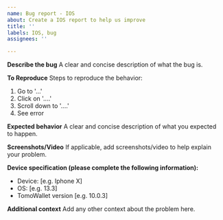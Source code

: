 ```yaml
---
name: Bug report - IOS
about: Create a IOS report to help us improve
title: ''
labels: IOS, bug
assignees: ''

---
```


**Describe the bug**
A clear and concise description of what the bug is.

**To Reproduce**
Steps to reproduce the behavior:
1. Go to '...'
2. Click on '....'
3. Scroll down to '....'
4. See error

**Expected behavior**
A clear and concise description of what you expected to happen.

**Screenshots/Video**
If applicable, add screenshots/video to help explain your problem.

**Device specification (please complete the following information):**
 - Device: [e.g. Iphone X]
 - OS: [e.g. 13.3]
 - TomoWallet version [e.g. 10.0.3]

**Additional context**
Add any other context about the problem here.
